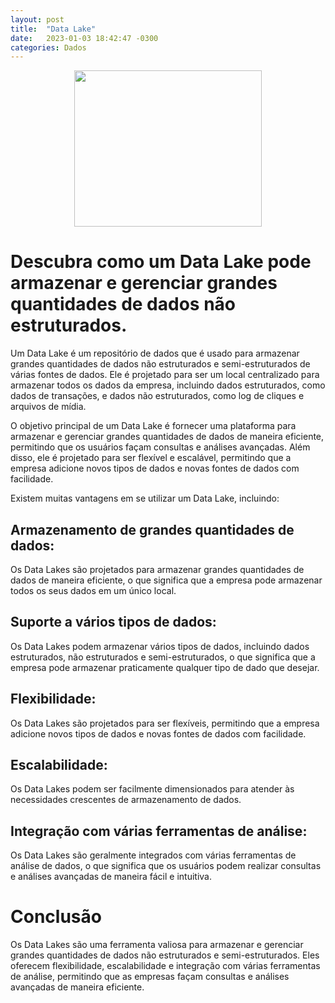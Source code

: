```yaml
---
layout: post
title:  "Data Lake"
date:   2023-01-03 18:42:47 -0300
categories: Dados
---
```

<p align="center">
  <img src="
  https://img.freepik.com/fotos-gratis/sala-de-hub-de-racks-de-servidor-de-dados-com-centro-de-computacao-de-big-data-interior-azul-para-hospedar-hardware-de-armazenamento_90220-1033.jpg?w=360&t=st=1694353576~exp=1694354176~hmac=bf43d5a8f2adc10dc50b8411202a03ecdd7748519b45f0d40aea338659d6a80b" width="300" height="250">
</p>

# Descubra como um Data Lake pode armazenar e gerenciar grandes quantidades de dados não estruturados.

Um Data Lake é um repositório de dados que é usado para armazenar grandes quantidades de dados não estruturados e semi-estruturados de várias fontes de dados. Ele é projetado para ser um local centralizado para armazenar todos os dados da empresa, incluindo dados estruturados, como dados de transações, e dados não estruturados, como log de cliques e arquivos de mídia.

O objetivo principal de um Data Lake é fornecer uma plataforma para armazenar e gerenciar grandes quantidades de dados de maneira eficiente, permitindo que os usuários façam consultas e análises avançadas. Além disso, ele é projetado para ser flexível e escalável, permitindo que a empresa adicione novos tipos de dados e novas fontes de dados com facilidade.

Existem muitas vantagens em se utilizar um Data Lake, incluindo:

## Armazenamento de grandes quantidades de dados: 

Os Data Lakes são projetados para armazenar grandes quantidades de dados de maneira eficiente, o que significa que a empresa pode armazenar todos os seus dados em um único local.

## Suporte a vários tipos de dados: 

Os Data Lakes podem armazenar vários tipos de dados, incluindo dados estruturados, não estruturados e semi-estruturados, o que significa que a empresa pode armazenar praticamente qualquer tipo de dado que desejar.

## Flexibilidade: 

Os Data Lakes são projetados para ser flexíveis, permitindo que a empresa adicione novos tipos de dados e novas fontes de dados com facilidade.

## Escalabilidade: 

Os Data Lakes podem ser facilmente dimensionados para atender às necessidades crescentes de armazenamento de dados.

## Integração com várias ferramentas de análise: 

Os Data Lakes são geralmente integrados com várias ferramentas de análise de dados, o que significa que os usuários podem realizar consultas e análises avançadas de maneira fácil e intuitiva.

# Conclusão

Os Data Lakes são uma ferramenta valiosa para armazenar e gerenciar grandes quantidades de dados não estruturados e semi-estruturados. Eles oferecem flexibilidade, escalabilidade e integração com várias ferramentas de análise, permitindo que as empresas façam consultas e análises avançadas de maneira eficiente.